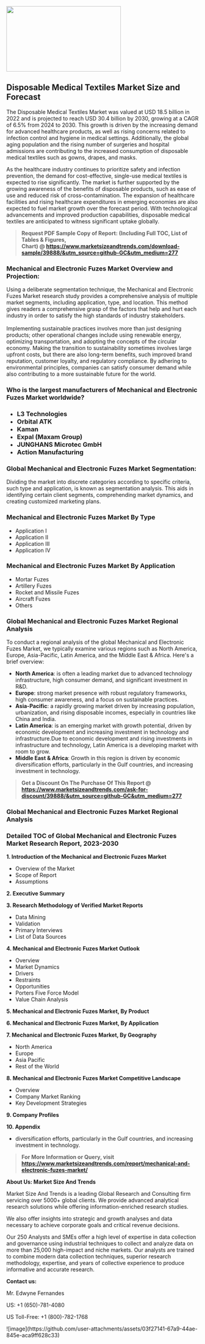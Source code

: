 <p><img class="alignnone size-medium wp-image-20088" src="https://ffe5etoiles.com/wp-content/uploads/2024/12/MST1-300x171.png" alt="" width="300" height="171" /></p><h2>Disposable Medical Textiles Market Size and Forecast</h2><p>The Disposable Medical Textiles Market was valued at USD 18.5 billion in 2022 and is projected to reach USD 30.4 billion by 2030, growing at a CAGR of 6.5% from 2024 to 2030. This growth is driven by the increasing demand for advanced healthcare products, as well as rising concerns related to infection control and hygiene in medical settings. Additionally, the global aging population and the rising number of surgeries and hospital admissions are contributing to the increased consumption of disposable medical textiles such as gowns, drapes, and masks.</p><p>As the healthcare industry continues to prioritize safety and infection prevention, the demand for cost-effective, single-use medical textiles is expected to rise significantly. The market is further supported by the growing awareness of the benefits of disposable products, such as ease of use and reduced risk of cross-contamination. The expansion of healthcare facilities and rising healthcare expenditures in emerging economies are also expected to fuel market growth over the forecast period. With technological advancements and improved production capabilities, disposable medical textiles are anticipated to witness significant uptake globally.</p></p><blockquote id="" class=""><strong>Request PDF Sample Copy of Report: (Including Full TOC, List of Tables &amp; Figures, Chart)&nbsp;@&nbsp;<strong><a href="https://www.marketsizeandtrends.com/download-sample/39888/&utm_source=github-GC&utm_medium=277" target="_blank">https://www.marketsizeandtrends.com/download-sample/39888/&utm_source=github-GC&utm_medium=277</a></strong></strong></blockquote><h3 id="" class="">Mechanical and Electronic Fuzes Market&nbsp;Overview and Projection:</h3><p id="" class="">Using a deliberate segmentation technique, the Mechanical and Electronic Fuzes Market research study provides a comprehensive analysis of multiple market segments, including application, type, and location. This method gives readers a comprehensive grasp of the factors that help and hurt each industry in order to satisfy the high standards of industry stakeholders. <br /> <br />Implementing sustainable practices involves more than just designing products; other operational changes include using renewable energy, optimizing transportation, and adopting the concepts of the circular economy. Making the transition to sustainability sometimes involves large upfront costs, but there are also long-term benefits, such improved brand reputation, customer loyalty, and regulatory compliance. By adhering to environmental principles, companies can satisfy consumer demand while also contributing to a more sustainable future for the world.</p><h3 id="" class="">Who is the largest manufacturers of&nbsp;Mechanical and Electronic Fuzes Market worldwide?</h3><h3 class=""><p><ul><li>L3 Technologies </li><li> Orbital ATK </li><li> Kaman </li><li> Expal (Maxam Group) </li><li> JUNGHANS Microtec GmbH </li><li> Action Manufacturing</li></ul></p></h3><h3 id="" class="">Global&nbsp;Mechanical and Electronic Fuzes Market Segmentation:</h3><p id="" class="">Dividing the market into discrete categories according to specific criteria, such type and application, is known as segmentation analysis. This aids in identifying certain client segments, comprehending market dynamics, and creating customized marketing plans.</p><h3 id="" class="">Mechanical and Electronic Fuzes Market&nbsp;By Type</h3><p><p><ul><li>Application I </li><li> Application II </li><li> Application III </li><li> Application IV</p></li></ul></p></p><h3 id="" class="">Mechanical and Electronic Fuzes Market&nbsp;By Application</h3><p class=""><p><ul><li>Mortar Fuzes </li><li> Artillery Fuzes </li><li> Rocket and Missile Fuzes </li><li> Aircraft Fuzes </li><li> Others</li></ul></p></p><h3 id="" class="">Global Mechanical and Electronic Fuzes Market Regional Analysis</h3><p id="" class="">To conduct a regional analysis of the global Mechanical and Electronic Fuzes Market, we typically examine various regions such as North America, Europe, Asia-Pacific, Latin America, and the Middle East &amp; Africa. Here's a brief overview:</p><ul><li><strong>North America</strong>: is often a leading market due to advanced technology infrastructure, high consumer demand, and significant investment in R&amp;D.</li><li><strong>Europe</strong>: strong market presence with robust regulatory frameworks, high consumer awareness, and a focus on sustainable practices.</li><li><strong>Asia-Pacific</strong>: a rapidly growing market driven by increasing population, urbanization, and rising disposable incomes, especially in countries like China and India.</li><li><strong>Latin America</strong>: is an emerging market with growth potential, driven by economic development and increasing investment in technology and infrastructure.Due to economic development and rising investments in infrastructure and technology, Latin America is a developing market with room to grow.</li><li><strong>Middle East &amp; Africa</strong>: Growth in this region is driven by economic diversification efforts, particularly in the Gulf countries, and increasing investment in technology.</li></ul><blockquote id="" class=""><strong>Get a Discount On The Purchase Of This Report @ <strong><a href="https://www.marketsizeandtrends.com/ask-for-discount/39888/&utm_source=github-GC&utm_medium=277" target="_blank">https://www.marketsizeandtrends.com/ask-for-discount/39888/&utm_source=github-GC&utm_medium=277</a></strong></strong></blockquote><h3 id="" class="">Global Mechanical and Electronic Fuzes Market Regional Analysis</h3><h3 id="" class="">Detailed TOC of Global Mechanical and Electronic Fuzes Market Research Report, 2023-2030</h3><p id="" class=""><strong>1. Introduction of the Mechanical and Electronic Fuzes Market</strong></p><ul><li>Overview of the Market</li><li>Scope of Report</li><li>Assumptions</li></ul><p id="" class=""><strong>2. Executive Summary</strong></p><p id="" class=""><strong>3. Research Methodology of Verified Market Reports</strong></p><ul><li>Data Mining</li><li>Validation</li><li>Primary Interviews</li><li>List of Data Sources</li></ul><p id="" class=""><strong>4. Mechanical and Electronic Fuzes Market Outlook</strong></p><ul><li>Overview</li><li>Market Dynamics</li><li>Drivers</li><li>Restraints</li><li>Opportunities</li><li>Porters Five Force Model</li><li>Value Chain Analysis</li></ul><p id="" class=""><strong>5. Mechanical and Electronic Fuzes Market, By Product</strong></p><p id="" class=""><strong>6. Mechanical and Electronic Fuzes Market, By Application</strong></p><p id="" class=""><strong>7. Mechanical and Electronic Fuzes Market, By Geography</strong></p><ul><li>North America</li><li>Europe</li><li>Asia Pacific</li><li>Rest of the World</li></ul><p id="" class=""><strong>8. Mechanical and Electronic Fuzes Market Competitive Landscape</strong></p><ul><li>Overview</li><li>Company Market Ranking</li><li>Key Development Strategies</li></ul><p id="" class=""><strong>9. Company Profiles</strong></p><p id="" class=""><strong>10. Appendix</strong></p><ul><li>diversification efforts, particularly in the Gulf countries, and increasing investment in technology.</li></ul><blockquote id="" class=""><strong>For More Information or Query, visit <strong><strong><a href="https://www.marketsizeandtrends.com/report/mechanical-and-electronic-fuzes-market/" target="_blank">https://www.marketsizeandtrends.com/report/mechanical-and-electronic-fuzes-market/</a></strong></strong></strong></blockquote><p id="" class=""><strong>About Us: Market Size And Trends</strong></p><p id="" class="">Market Size And Trends is a leading Global Research and Consulting firm servicing over 5000+ global clients. We provide advanced analytical research solutions while offering information-enriched research studies.</p><p id="" class="">We also offer insights into strategic and growth analyses and data necessary to achieve corporate goals and critical revenue decisions.</p><p id="" class="">Our 250 Analysts and SMEs offer a high level of expertise in data collection and governance using industrial techniques to collect and analyze data on more than 25,000 high-impact and niche markets. Our analysts are trained to combine modern data collection techniques, superior research methodology, expertise, and years of collective experience to produce informative and accurate research.</p><p id="" class=""><strong>Contact us:</strong></p><p id="" class="">Mr. Edwyne Fernandes</p><p id="" class="">US: +1 (650)-781-4080</p><p id="" class="">US Toll-Free: +1 (800)-782-1768</p>
![image](https://github.com/user-attachments/assets/03f27141-67a9-44ae-845e-aca9ff628c33)
